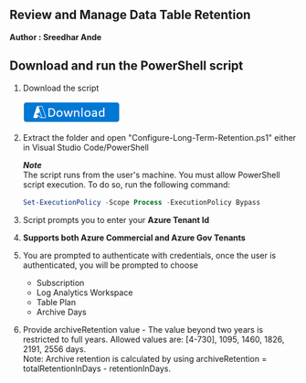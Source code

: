 ## Review and Manage Data Table Retention
**Author : Sreedhar Ande**

## Download and run the PowerShell script

1. Download the script 
  
   [![Download](/Tools/Archive-Log-Tool/images/Download.png)](https://aka.ms/Archive-Logs-Tool)

2. Extract the folder and open "Configure-Long-Term-Retention.ps1" either in Visual Studio Code/PowerShell

   ***Note***  
   The script runs from the user's machine. You must allow PowerShell script execution. To do so, run the following command:
   
   ```PowerShell
   Set-ExecutionPolicy -Scope Process -ExecutionPolicy Bypass  
   ```  
3. Script prompts you to enter your **Azure Tenant Id**

4. **Supports both Azure Commercial and Azure Gov Tenants**  
5. You are prompted to authenticate with credentials, once the user is authenticated, you will be prompted to choose 
	- Subscription
	- Log Analytics Workspace
	- Table Plan
	- Archive Days

6.	Provide archiveRetention value - The value beyond two years is restricted to full years. Allowed values are: [4-730], 1095, 1460, 1826, 2191, 2556 days.  
	Note: Archive retention is calculated by using archiveRetention = totalRetentionInDays - retentionInDays.
